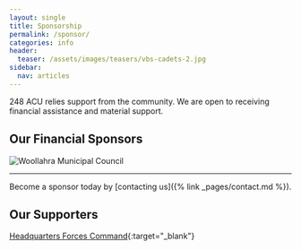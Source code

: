 ```yaml
---
layout: single
title: Sponsorship
permalink: /sponsor/
categories: info
header:
  teaser: /assets/images/teasers/vbs-cadets-2.jpg
sidebar:
  nav: articles
---
```


248 ACU relies support from the community. We are open to receiving financial assistance and material support. 

## Our Financial Sponsors

![Woollahra Municipal Council]({{'/assets/images/sponsors/wmc-blue.jpg'}})

---

Become a sponsor today by [contacting us]({% link _pages/contact.md %}). 

## Our Supporters

<i class="fas fa-map-marked-alt"></i>  [Headquarters Forces Command](https://www.facebook.com/AusArmyForcesCommand){:target="_blank"}
